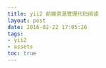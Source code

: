 ```yaml
---
title: yii2 前端资源管理代码阅读
layout: post
date: 2016-02-22 17:05:26
tags:
- yii2
- assets
toc: true
---
```

